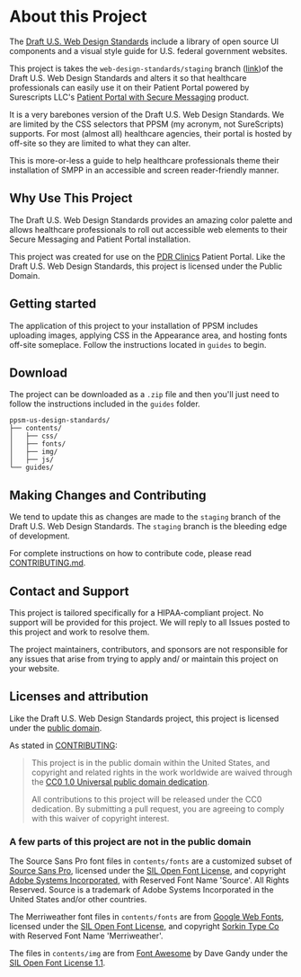 # About this Project

The [Draft U.S. Web Design Standards](https://standards.usa.gov) include a library of open source UI components and a visual style guide for U.S. federal government websites.

This project is takes the `web-design-standards/staging` branch ([link](https://github.com/18F/web-design-standards/tree/18f-pages-staging))of the Draft U.S. Web Design Standards and alters it so that healthcare professionals can easily use it on their Patient Portal powered by Surescripts LLC's [Patient Portal with Secure Messaging](http://surescripts.com/products-and-services/patient-portal-with-secure-messaging) product.

It is a very barebones version of the Draft U.S. Web Design Standards. We are limited by the CSS selectors that PPSM (my acronym, not SureScripts) supports. For most (almost all) healthcare agencies, their portal is hosted by off-site so they are limited to what they can alter.

This is more-or-less a guide to help healthcare professionals theme their installation of SMPP in an accessible and screen reader-friendly manner.

## Why Use This Project

The Draft U.S. Web Design Standards provides an amazing color palette and allows healthcare professionals to roll out accessible web elements to their Secure Messaging and Patient Portal installation.

This project was created for use on the [PDR Clinics](http://portal.pdrclinics.com) Patient Portal. Like the Draft U.S. Web Design Standards, this project is licensed under the Public Domain.

## Getting started

The application of this project to your installation of PPSM includes uploading images, applying CSS in the Appearance area, and hosting fonts off-site someplace. Follow the instructions located in `guides` to begin.

## Download

The project can be downloaded as a `.zip` file and then you'll just need to follow the instructions included in the `guides` folder.

```
ppsm-us-design-standards/
├── contents/
│   ├── css/
│   ├── fonts/
│   ├── img/
│   ├── js/
└── guides/
```

## Making Changes and Contributing

We tend to update this as changes are made to the `staging` branch of the Draft U.S. Web Design Standards. The `staging` branch is the bleeding edge of development.

For complete instructions on how to contribute code, please read [CONTRIBUTING.md](CONTRIBUTING.md).

## Contact and Support

This project is tailored specifically for a HIPAA-compliant project. No support will be provided for this project. We will reply to all Issues posted to this project and work to resolve them.

The project maintainers, contributors, and sponsors are not responsible for any issues that arise from trying to apply and/ or maintain this project on your website.

## Licenses and attribution

Like the Draft U.S. Web Design Standards project, this project is licensed under the [public domain](LICENSE.md).

As stated in [CONTRIBUTING](CONTRIBUTING.md):
> This project is in the public domain within the United States, and copyright and related rights in the work worldwide are waived through the [CC0 1.0 Universal public domain dedication](https://creativecommons.org/publicdomain/zero/1.0/).
>
> All contributions to this project will be released under the CC0 dedication. By submitting a pull request, you are agreeing to comply with this waiver of copyright interest.

### A few parts of this project are not in the public domain

The Source Sans Pro font files in `contents/fonts` are a customized subset of [Source Sans Pro](https://github.com/adobe-fonts/source-sans-pro), licensed under the [SIL Open Font License](http://scripts.sil.org/cms/scripts/page.php?item_id=OFL), and copyright [Adobe Systems Incorporated](http://www.adobe.com/), with Reserved Font Name 'Source'. All Rights Reserved. Source is a trademark of Adobe Systems Incorporated in the United States and/or other countries.

The Merriweather font files in `contents/fonts` are from [Google Web Fonts](https://www.google.com/fonts#UsePlace:use/Collection:Merriweather:400,300,400italic,700,700italic), licensed under the [SIL Open Font License](http://scripts.sil.org/cms/scripts/page.php?item_id=OFL), and copyright [Sorkin Type Co](www.sorkintype.com) with Reserved Font Name 'Merriweather'.

The files in `contents/img` are from [Font Awesome](http://fontawesome.io/) by Dave Gandy under the [SIL Open Font License 1.1](http://scripts.sil.org/OFL).
